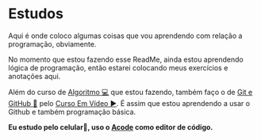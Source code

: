 # Estudos

Aqui é onde coloco algumas coisas que vou aprendendo com relação a programação, obviamente.

No momento que estou fazendo esse ReadMe, ainda estou aprendendo lógica de programação, então estarei colocando meus exercícios e anotações aqui.

Além do curso de [Algoritmo 💻](https://m.youtube.com/playlist?list=PLHz_AreHm4dmSj0MHol_aoNYCSGFqvfXV) que estou fazendo, também faço o de [Git e GitHub 🐙](https://m.youtube.com/playlist?list=PLHz_AreHm4dm7ZULPAmadvNhH6vk9oNZA) pelo [Curso Em Vídeo ▶️](https://m.youtube.com/user/cursosemvideo). É assim que estou aprendendo a usar o Github e também programação básica.

**Eu estudo pelo celular📱, uso o [Acode](https://play.google.com/store/apps/details?id=com.foxdebug.acodefree) como editor de código.**
